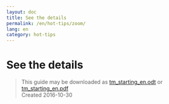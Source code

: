 ```yaml
---
layout: doc
title: See the details
permalink: /en/hot-tips/zoom/
lang: en
category: hot-tips
---
```


See the details
============

> This guide may be downloaded as [tm_starting_en.odt](/files/tm_starting_en.odt) or [tm_starting_en.pdf](/files/tm_starting_en.pdf)  
> Created 2016-10-30  

<!--Hi, if you've found your way to this page by following a link sent to you, welcome, please read, and please continue to map. We need your help, and you've been sent the link as your contibution is valued. Hopefully something on this short page, or others like it in this section, will help you to help us more.

When you first load your area to map from the Tasking Manager, you will see;  

1.  A satellite image of your area, with the area for you to work on bordered with a pink line, and  
![Scale][]
2.  A scale line. The line on the screenshot represents 450 metres (The choice of imperial or metric is not made within iD, but elsewhere on your computer)

Before you can start to map with any accuracy you need to zoom in - a scale of roughly 20 metres is normally fine. 
![Scale 3][]


In the screenshot above you can see I have a scale of 20 metres (about 50 feet) and the rectangular buildings are easy to see. When tracing them I will be trying to draw an area exactly where the base of the building meets the ground - the **"buildings footprint"**. You can also see the shadows cast by the buildings. The larger building which is slightly darker in colour has a roof with a central ridge and this can make the building look as if it is a strange shape - actually it's footprint is rectangular. You will soon learn to recognise these shapes, and will welcome shadows as they tell you so much about the building you are tracing.-->

[Scale]: /images/hot-tips/Scale-2.png
[Scale 3]: /images/hot-tips/Scale-3.png
